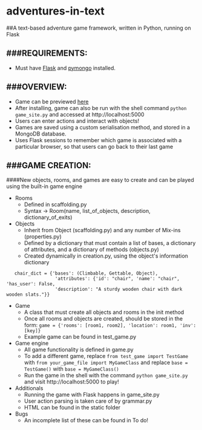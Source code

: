 adventures-in-text
==================

##A text-based adventure game framework, written in Python, running on Flask


###REQUIREMENTS:
------------
- Must have [Flask](http://flask.pocoo.org/) and [pymongo](https://pypi.python.org/pypi/pymongo/) installed.

###OVERVIEW:
------------
- Game can be previewed [here](http://ec2-54-244-180-72.us-west-2.compute.amazonaws.com/)
- After installing, game can also be run with the shell command `python game_site.py` and accessed at http://localhost:5000
- Users can enter actions and interact with objects!
- Games are saved using a custom serialisation method, and stored in a MongoDB database.
- Uses Flask sessions to remember which game is associated with a particular browser, so that users can go back to their last game

###GAME CREATION:
------------
####New objects, rooms, and games are easy to create and can be played using the built-in game engine
- Rooms
   * Defined in scaffolding.py
   * Syntax -> Room(name, list_of_objects, description, dictionary_of_exits)
- Objects
   * Inherit from Object (scaffolding.py) and any number of Mix-ins (properties.py)
   * Defined by a dictionary that must contain a list of bases, a dictionary of attributes, and a dictionary of methods (objects.py)
   * Created dynamically in creation.py, using the object's information dictionary

```
   chair_dict = {'bases': (Climbable, Gettable, Object),
                  'attributes': {'id': "chair", 'name': "chair", 'has_user': False, 
                  'description': "A sturdy wooden chair with dark wooden slats."}}
```
- Game
   * A class that must create all objects and rooms in the init method
   * Once all rooms and objects are created, should be stored in the form:
   `game = {'rooms': [room1, room2], 'location': room1, 'inv': [key]}`
   * Example game can be found in test_game.py
- Game engine
   * All game functionality is defined in game.py
   * To add a different game, replace `from test_game import TestGame` with `from your_game_file import MyGameClass` and replace `base = TestGame()` with `base = MyGameClass()`
   * Run the game in the shell with the command `python game_site.py` and visit http://localhost:5000 to play!
- Additionals
   * Running the game with Flask happens in game_site.py
   * User action parsing is taken care of by grammar.py
   * HTML can be found in the static folder
- Bugs
   * An incomplete list of these can be found in To do!

